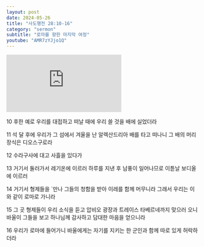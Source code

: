 ```yaml
---
layout: post
date: 2024-05-26
title: "사도행전 28:10-16"
category: "sermon"
subtitle: "로마를 향한 마지막 여정"
youtube: "AMR7zYJjo1Q"
---
```


<div class="youtube margin-large">
    <iframe src="https://www.youtube.com/embed/AMR7zYJjo1Q" title="YouTube video player" frameborder="0" allow="accelerometer; autoplay; clipboard-write; encrypted-media; gyroscope; picture-in-picture; web-share" allowfullscreen></iframe>
</div>

10 후한 예로 우리를 대접하고 떠날 때에 우리 쓸 것을 배에 실었더라

11 석 달 후에 우리가 그 섬에서 겨울을 난 알렉산드리아 배를 타고 떠나니 그 배의 머리 장식은 디오스구로라

12 수라구사에 대고 사흘을 있다가

13 거기서 둘러가서 레기온에 이르러 하루를 지낸 후 남풍이 일어나므로 이튿날 보디올에 이르러

14 거기서 형제들을 `만나 그들의 청함을 받아 이레를 함께 머무니라 그래서 우리는 이와 같이 로마로 가니라

15 그 곳 형제들이 우리 소식을 듣고 압비오 광장과 트레이스 타베르네까지 맞으러 오니 바울이 그들을 보고 하나님께 감사하고 담대한 마음을 얻으니라

16 우리가 로마에 들어가니 바울에게는 자기를 지키는 한 군인과 함께 따로 있게 허락하더라


